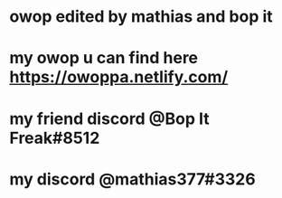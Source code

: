 # owop edited by mathias and bop it

# my owop u can find here https://owoppa.netlify.com/

# my friend discord @Bop It Freak#8512
# my discord @mathias377#3326